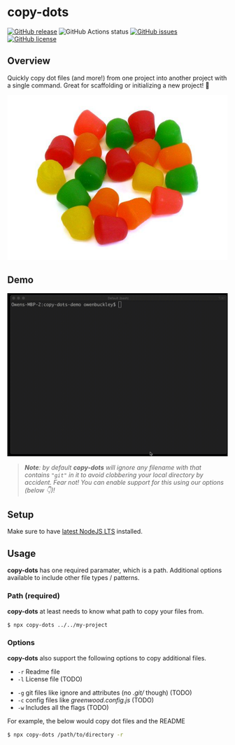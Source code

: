 # copy-dots
[![GitHub release](https://img.shields.io/github/tag/thescientist13/copy-dots.svg)](https://github.com/thescientist13/copy-dots/tags)
![GitHub Actions status](https://github.com/thescientist13/copy-dots/workflows/Master%20Integration/badge.svg)
[![GitHub issues](https://img.shields.io/github/issues-pr-raw/thescientist13/copy-dots.svg)](https://github.com/thescientist13/copy-dots/issues)
[![GitHub license](https://img.shields.io/badge/license-MIT-blue.svg)](https://raw.githubusercontent.com/thescientist13/copy-dots/master/LICENSE.md)

## Overview

Quickly copy dot files (and more!) from one project into another project with a single command.  Great for scaffolding or initializing a new project!  🚀

![copy-dots](./.github/assets/dots.jpg)

## Demo

![copy-dots-demo](./.github/assets/copy-dots-demo.gif)

> _**Note**: by default **copy-dots** will ignore any filename with that contains `"git"` in it to avoid clobbering your local directory by accident.  Fear not!  You can enable support for this using our options (below 👇)!_

## Setup
Make sure to have [latest NodeJS LTS](https://nodejs.org/) installed.

## Usage

**copy-dots** has one required paramater, which is a path.  Additional options available to include other file types / patterns.

### Path (required)

**copy-dots** at least needs to know what path to copy your files from.

```sh
$ npx copy-dots ../../my-project
```

### Options

**copy-dots** also support the following options to copy additional files.

* `-r` Readme file
* `-l` License file (TODO) 
- `-g` git files like ignore and attributes (no _.git/_ though) (TODO)
- `-c` config files like _greenwood.config.js_ (TODO)
- `-w` Includes all the flags (TODO)

For example, the below would copy dot files and the README
```sh
$ npx copy-dots /path/to/directory -r
```